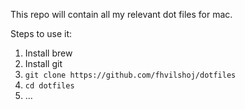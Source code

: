 This repo will contain all my relevant dot files for mac.

Steps to use it: 

1. Install brew
2. Install git
3. `git clone https://github.com/fhvilshoj/dotfiles`
4. `cd dotfiles`
5. ...


